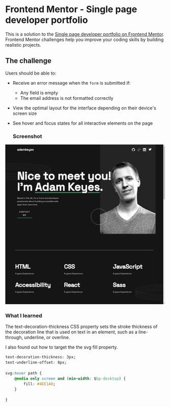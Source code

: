 # Frontend Mentor - Single page developer portfolio

This is a solution to the [Single page developer portfolio on Frontend Mentor](https://www.frontendmentor.io/challenges/intro-component-with-signup-form-5cf91bd49edda32581d28fd1). Frontend Mentor challenges help you improve your coding skills by building realistic projects. 

## The challenge

Users should be able to:

- Receive an error message when the `form` is submitted if:
  - Any field is empty
  - The email address is not formatted correctly
- View the optimal layout for the interface depending on their device's screen size
- See hover and focus states for all interactive elements on the page



  ### Screenshot

![](./screenshot.png)


### What I learned

The text-decoration-thickness CSS property sets the stroke thickness of the decoration line that is used on text in an element, such as a line-through, underline, or overline.

I also found out how to target the the svg fill property.

```css
text-decoration-thickness: 3px;
text-underline-offset: 8px;

svg:hover path {
    @media only screen and (min-width: $bp-desktop) {
        fill: #4EE1A0;     
    }
      
}
```
